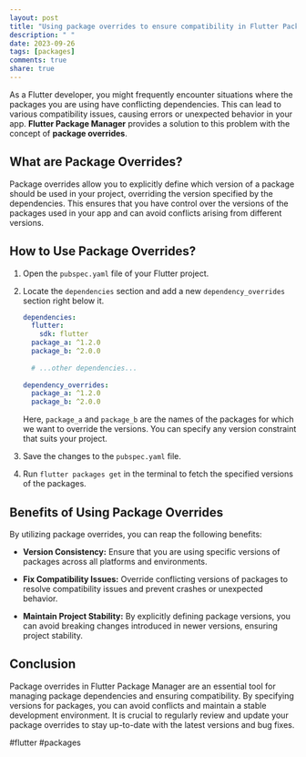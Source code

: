 ```yaml
---
layout: post
title: "Using package overrides to ensure compatibility in Flutter Package Manager"
description: " "
date: 2023-09-26
tags: [packages]
comments: true
share: true
---
```


As a Flutter developer, you might frequently encounter situations where the packages you are using have conflicting dependencies. This can lead to various compatibility issues, causing errors or unexpected behavior in your app. **Flutter Package Manager** provides a solution to this problem with the concept of **package overrides**.

## What are Package Overrides?

Package overrides allow you to explicitly define which version of a package should be used in your project, overriding the version specified by the dependencies. This ensures that you have control over the versions of the packages used in your app and can avoid conflicts arising from different versions.

## How to Use Package Overrides?

1. Open the `pubspec.yaml` file of your Flutter project.

2. Locate the `dependencies` section and add a new `dependency_overrides` section right below it.

    ```yaml
    dependencies:
      flutter:
        sdk: flutter
      package_a: ^1.2.0
      package_b: ^2.0.0
  
      # ...other dependencies...
  
    dependency_overrides:
      package_a: ^1.2.0
      package_b: ^2.0.0
    ```

    Here, `package_a` and `package_b` are the names of the packages for which we want to override the versions. You can specify any version constraint that suits your project.

3. Save the changes to the `pubspec.yaml` file.

4. Run `flutter packages get` in the terminal to fetch the specified versions of the packages.

## Benefits of Using Package Overrides

By utilizing package overrides, you can reap the following benefits:

- **Version Consistency:** Ensure that you are using specific versions of packages across all platforms and environments.

- **Fix Compatibility Issues:** Override conflicting versions of packages to resolve compatibility issues and prevent crashes or unexpected behavior.

- **Maintain Project Stability:** By explicitly defining package versions, you can avoid breaking changes introduced in newer versions, ensuring project stability.

## Conclusion

Package overrides in Flutter Package Manager are an essential tool for managing package dependencies and ensuring compatibility. By specifying versions for packages, you can avoid conflicts and maintain a stable development environment. It is crucial to regularly review and update your package overrides to stay up-to-date with the latest versions and bug fixes.

#flutter #packages